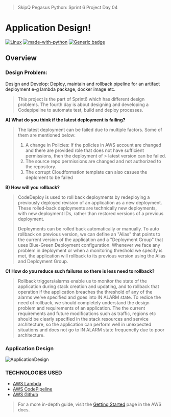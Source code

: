 
> SkipQ Pegasus Python: Sprint 6 Project Day 04

# Application Design!

[![Linux](https://svgshare.com/i/Zhy.svg)](#) [![made-with-python](https://img.shields.io/badge/Made%20with-Python-1f425f.svg)](#) [![Generic badge](https://img.shields.io/badge/version-3.8.10-blue)](#)

## Overview

### Design Problem:
Design and Develop: Deploy, maintain and rollback pipeline for an artifact deployment e-g lambda package, docker image etc.

> This project is the part of Sprint6 which has different design problems. The fourth day is about designing and developing a Codepipeline to automate test, build and deploy processes.

**A) What do you think if the latest deployment is failing?**

> The latest deployment can be failed due to multiple factors. Some of them are mentioned below:
> 1. A change in Policies: If the policies in AWS account are changed and there are provided role that does not have sufficient permissions, then the deployment of > latest version can be failed.
> 2. The source repo permissions are changed and not authorized to the repository.
> 3. The corrupt Cloudformation template can also casues the deploment to be failed

**B) How will you rollback?**

>CodeDeploy is used to roll back deployments by redeploying a previously deployed revision of an application as a new deployment. These rolled-back deployments are technically new deployments, with new deployment IDs, rather than restored versions of a previous deployment.
>
>Deployments can be rolled back automatically or manually. To auto rollback on previous version, we can define an "Alias" that points to the current version of the application and a "Deployment Group" that uses Blue-Green Deployment configuration. Whenever we face any problem in deployment or when a monitoring threshold we specify is met, the application will rollback to its previous version using the Alias and Deployment Group.

**C) How do you reduce such failures so there is less need to rollback?**

>Rollback triggers/alarms enable us to monitor the state of the application during stack creation and updating, and to rollback that operation if the application breaches the threshold of any of the alarms we've specified and goes into IN ALARM state.
>To redice the need of rollback, we should completely understand the design problem and requirements of an application. The the current requirements and future modifications such as traffic, regions etc should be clearly specified in the stack resources and service architecture, so the application can perform well in unexpected situations and does not go to IN ALARM state frequenctly due to poor architecture.


### Application Design

![ApplicationDesign](https://github.com/muhammadfaizan2022skipq/Pegasus_Python/blob/main/faizan/Sprint6/Day04/design-day04.png)

### TECHNOLOGIES USED

* [AWS Lambda](https://aws.amazon.com/lambda/)
* [AWS CodePipeline](https://aws.amazon.com/codepipeline/)
* [AWS Github](https://github.com/aws-samples)


> For a more in-depth guide, visit the [Getting Started](https://docs.aws.amazon.com/apigateway/latest/developerguide/welcome.html) page in the AWS docs.
